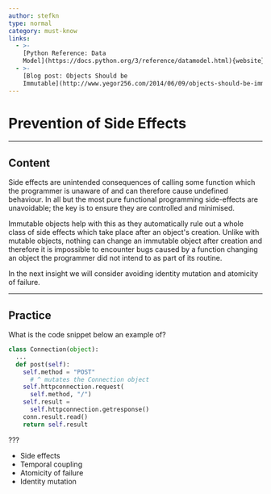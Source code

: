 ```yaml
---
author: stefkn
type: normal
category: must-know
links:
  - >-
    [Python Reference: Data
    Model](https://docs.python.org/3/reference/datamodel.html){website}
  - >-
    [Blog post: Objects Should be
    Immutable](http://www.yegor256.com/2014/06/09/objects-should-be-immutable.html){website}
---
```


# Prevention of Side Effects


---

## Content

Side effects are unintended consequences of calling some function which the programmer is unaware of and can therefore cause undefined behaviour. In all but the most pure functional programming side-effects are unavoidable; the key is to ensure they are controlled and minimised.

Immutable objects help with this as they automatically rule out a whole class of side effects which take place after an object's creation. Unlike with mutable objects, nothing can change an immutable object after creation and therefore it is impossible to encounter bugs caused by a function changing an object the programmer did not intend to as part of its routine.

In the next insight we will consider avoiding identity mutation and atomicity of failure.


---

## Practice

What is the code snippet below an example of?

```python
class Connection(object):
  ...
  def post(self):
    self.method = "POST"
      # ^ mutates the Connection object
    self.httpconnection.request(
      self.method, "/")
    self.result =
      self.httpconnection.getresponse()
    conn.result.read()
    return self.result
```

???

- Side effects
- Temporal coupling
- Atomicity of failure
- Identity mutation
